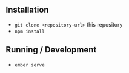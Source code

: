 ## Installation

* `git clone <repository-url>` this repository
* `npm install`

## Running / Development

* `ember serve`

